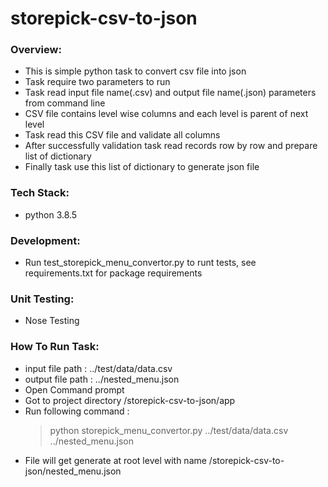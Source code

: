 # storepick-csv-to-json

### Overview: ###

* This is simple python task to convert csv file into json
* Task require two parameters to run
* Task read input file name(.csv) and output file name(.json) parameters from command line
* CSV file contains level wise columns and each level is parent of next level
* Task read this CSV file and validate all columns
* After successfully validation task read records row by row and prepare list of dictionary
* Finally task use this list of dictionary to generate json file 

### Tech Stack:  ###

* python 3.8.5

### Development: ###

* Run test_storepick_menu_convertor.py to runt tests, see requirements.txt 
for package requirements


### Unit Testing:  ###

* Nose Testing

### How To Run Task: ###

* input file path : ../test/data/data.csv
* output file path : ../nested_menu.json
* Open Command prompt
* Got to project directory /storepick-csv-to-json/app 
* Run following command :
    >python storepick_menu_convertor.py ../test/data/data.csv ../nested_menu.json
* File will get generate at root level with name /storepick-csv-to-json/nested_menu.json